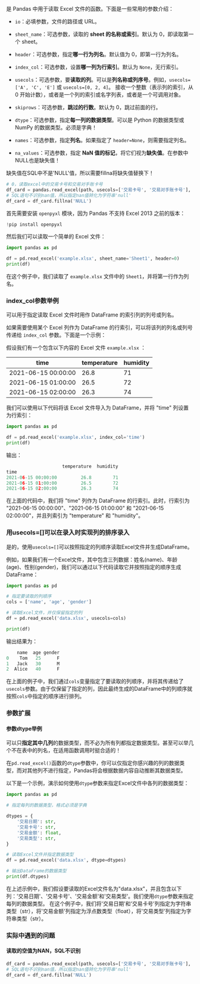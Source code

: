  是 Pandas 中用于读取 Excel 文件的函数。下面是一些常用的参数介绍：

- `io`：必填参数，文件的路径或 URL。
- `sheet_name`：可选参数，读取的 **sheet 的名称或索引**。默认为 0，即读取第一个 sheet。
- `header`：可选参数，指定**哪一行为列名**。默认值为 0，即第一行为列名。
- `index_col`：可选参数，设置**哪一列为行索引**。默认为 `None`，无行索引。

- `usecols`：可选参数，要**读取的列**。可以是**列名称或列序号**。例如，`usecols=['A', 'C', 'E']` 或 `usecols=[0, 2, 4]`。
接收一个整数（表示列的索引，从 0 开始计数），或者是一个列的索引或名字列表，或者是一个可调用对象。

- `skiprows`：可选参数，**跳过的行数**。默认为 0，跳过前面的行。

- `dtype`：可选参数，指定**每一列的数据类型**。可以是 Python 的数据类型或 NumPy 的数据类型。必须是字典！


- `names`：可选参数，指定**列名**。如果指定了 `header=None`，则需要指定列名。
- `na_values`：可选参数，指定 **NaN 值的标记**，将它们视为**缺失值**。在参数中NULL也是缺失值！

缺失值在SQL中不是'NULL'值，所以需要fillna将缺失值替换下！
```python
# 0，读取excel中的交易卡号和交易对手账卡号  
df_card = pandas.read_excel(path, usecols=['交易卡号', '交易对手账卡号'], dtype=str, na_values='NULL')  
# SQL语句不识别nan值，所以指定nan值转化为字符串'null'  
df_card = df_card.fillna('NULL')
```

首先需要安装 `openpyxl` 模块，因为 Pandas 不支持 Excel 2013 之前的版本：

```python
!pip install openpyxl
```

然后我们可以读取一个简单的 Excel 文件：

```python
import pandas as pd

df = pd.read_excel('example.xlsx', sheet_name='Sheet1', header=0)
print(df)
```

在这个例子中，我们读取了 `example.xlsx` 文件中的 `Sheet1`，并将第一行作为列名。

###  index_col参数举例
可以用于指定读取 Excel 文件时用作 DataFrame 的索引列的列号或列名。

如果需要使用某个 Excel 列作为 DataFrame 的行索引，可以将该列的列名或列号传递给 `index_col` 参数。下面是一个示例：

假设我们有一个包含以下内容的 Excel 文件 `example.xlsx` ：

| time                | temperature | humidity |
|---------------------|-------------|----------|
| 2021-06-15 00:00:00 | 26.8        | 71       |
| 2021-06-15 01:00:00 | 26.5        | 72       |
| 2021-06-15 02:00:00 | 26.3        | 74       |

我们可以使用以下代码将该 Excel 文件导入为 DataFrame，并将 "time" 列设置为行索引：

```python
import pandas as pd

df = pd.read_excel('example.xlsx', index_col='time')
print(df)
```

输出：

```python
                     temperature  humidity
time                                      
2021-06-15 00:00:00         26.8        71
2021-06-15 01:00:00         26.5        72
2021-06-15 02:00:00         26.3        74
```

在上面的代码中，我们将 "time" 列作为 DataFrame 的行索引。此时，行索引为 "2021-06-15 00:00:00"、"2021-06-15 01:00:00" 和 "2021-06-15 02:00:00"，并且列索引为 "temperature" 和 "humidity"。


### 用usecols=[]可以在录入时实现列的排序录入
是的，使用`usecols=[]`可以按照指定的列顺序读取Excel文件并生成DataFrame。

例如，如果我们有一个Excel文件，其中包含三列数据：姓名(name)、年龄(age)、性别(gender)，我们可以通过以下代码读取它并按照指定的顺序生成DataFrame：

```python
import pandas as pd

# 指定要读取的列顺序
cols = ['name', 'age', 'gender']

# 读取Excel文件，并仅保留指定的列
df = pd.read_excel('data.xlsx', usecols=cols)

print(df)
```

输出结果为：

```python
    name  age gender
0    Tom   25      F
1   Jack   30      M
2  Alice   40      F
```

在上面的例子中，我们通过`cols`变量指定了要读取的列顺序，并将其传递给了`usecols`参数。由于仅保留了指定的列，因此最终生成的DataFrame中的列顺序就按照`cols`中指定的顺序进行排列。

### 参数扩展
#### 参数dtype举例
可以只**指定其中几列**的数据类型，而不必为所有列都指定数据类型。甚至可以举几个不在表中的列名，在适用函数调用时挺合适的！

在`pd.read_excel()`函数的`dtype`参数中，你可以仅指定你感兴趣的列的数据类型，而对其他列不进行指定，Pandas将会根据数据内容自动推断其数据类型。

以下是一个示例，演示如何使用`dtype`参数来指定Excel文件中各列的数据类型：

```python
import pandas as pd

# 指定每列的数据类型，格式必须是字典

dtypes = {
    '交易日期': str,
    '交易卡号': str,
    '交易金额': float,
    '交易类型': str,
}

# 读取Excel文件并指定数据类型
df = pd.read_excel('data.xlsx', dtype=dtypes)

# 输出DataFrame的数据类型
print(df.dtypes)
```

在上述示例中，我们假设要读取的Excel文件名为"data.xlsx"，并且包含以下列：'交易日期'、'交易卡号'、'交易金额'和'交易类型'。我们使用`dtype`参数来指定每列的数据类型。
在这个例子中，我们将'交易日期'和'交易卡号'列指定为字符串类型（str），将'交易金额'列指定为浮点数类型（float），将'交易类型'列指定为字符串类型（str）。


### 实际中遇到的问题
#### 读取的空值为NAN，SQL不识别
```python
df_card = pandas.read_excel(path, usecols=['交易卡号', '交易对手账卡号'], dtype=str)  
# SQL语句不识别nan值，所以指定nan值转化为字符串'null'  
df_card = df_card.fillna('NULL')
```